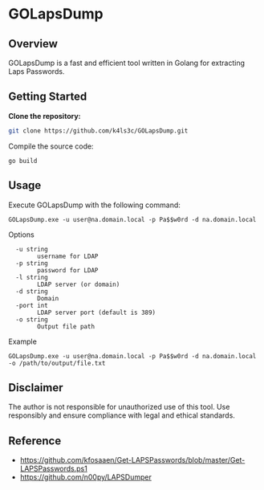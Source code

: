 # GOLapsDump

## Overview

GOLapsDump is a fast and efficient tool written in Golang for extracting Laps Passwords.

## Getting Started

**Clone the repository:**
```bash
git clone https://github.com/k4ls3c/GOLapsDump.git
```
Compile the source code:
```
go build
```
## Usage
Execute GOLapsDump with the following command:
```
GOLapsDump.exe -u user@na.domain.local -p Pa$$w0rd -d na.domain.local
```
Options
```
  -u string
        username for LDAP
  -p string
        password for LDAP
  -l string
        LDAP server (or domain)
  -d string
        Domain
  -port int
        LDAP server port (default is 389)
  -o string
        Output file path
```
Example
```
GOLapsDump.exe -u user@na.domain.local -p Pa$$w0rd -d na.domain.local -o /path/to/output/file.txt
```
## Disclaimer

The author is not responsible for unauthorized use of this tool. Use responsibly and ensure compliance with legal and ethical standards.

## Reference
- https://github.com/kfosaaen/Get-LAPSPasswords/blob/master/Get-LAPSPasswords.ps1
- https://github.com/n00py/LAPSDumper
